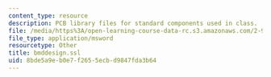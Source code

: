 ```yaml
---
content_type: resource
description: PCB library files for standard components used in class.
file: /media/https%3A/open-learning-course-data-rc.s3.amazonaws.com/2-996-biomedical-devices-design-laboratory-fall-2007/8bde5a9eb0e7f2655ecbd9847fda3b64_bmddesign.ssl
file_type: application/msword
resourcetype: Other
title: bmddesign.ssl
uid: 8bde5a9e-b0e7-f265-5ecb-d9847fda3b64
---
```

